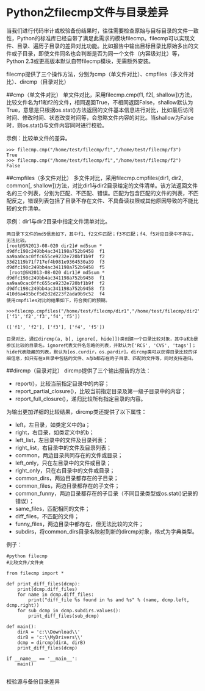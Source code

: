 # Python之filecmp文件与目录差异

当我们进行代码审计或校验备份结果时，往往需要检查原始与目标目录的文件一致性，Python的标准库已经自带了满足此需求的模块filecmp。filecmp可以实现文件、目录、遍历子目录的差异对比功能。比如报告中输出目标目录比原始多出的文件或子目录，即使文件同名也会判断是否为同一个文件（内容级对比）等，Python 2.3或更高版本默认自带filecmp模块，无需额外安装。

filecmp提供了三个操作方法，分别为cmp（单文件对比）、cmpfiles（多文件对比）、dircmp（目录对比）

##cmp（单文件对比）
单文件对比，采用filecmp.cmp(f1, f2[, shallow])方法，比较文件名为f1和f2的文件，相同返回True，不相同返回False，shallow默认为True，意思是只根据os.stat()方法返回的文件基本信息进行对比，比如最后访问时间、修改时间、状态改变时间等，会忽略文件内容的对比。当shallow为False时，则os.stat()与文件内容同时进行校验。

示例：比较单文件的差异。

```
>>> filecmp.cmp("/home/test/filecmp/f1","/home/test/filecmp/f3")
True
>>> filecmp.cmp("/home/test/filecmp/f1","/home/test/filecmp/f2")
False

```
##cmpfiles（多文件对比）
多文件对比，采用filecmp.cmpfiles(dir1, dir2, common[, shallow])方法，对比dir1与dir2目录给定的文件清单。该方法返回文件名的三个列表，分别为匹配、不匹配、错误。匹配为包含匹配的文件的列表，不匹配反之，错误列表包括了目录不存在文件、不具备读权限或其他原因导致的不能比较的文件清单。

示例：dir1与dir2目录中指定文件清单对比。

```
两目录下文件的md5信息如下，其中f1、f2文件匹配；f3不匹配；f4、f5对应目录中不存在，无法比较。
[root@SN2013-08-020 dir2]# md5sum *        
d9dfc198c249bb4ac341198a752b9458  f1
aa9aa0cac0ffc655ce9232e720bf1b9f  f2
33d2119b71f717ef4b981e9364530a39  f3
d9dfc198c249bb4ac341198a752b9458  f5
 [root@SN2013-08-020 dir1]# md5sum *  
d9dfc198c249bb4ac341198a752b9458  f1
aa9aa0cac0ffc655ce9232e720bf1b9f  f2
d9dfc198c249bb4ac341198a752b9458  f3
410d6a485bcf5d2d2d223f2ada9b9c52  f4
使用cmpfiles对比的结果如下，符合我们的预期。

>>>filecmp.cmpfiles("/home/test/filecmp/dir1","/home/test/filecmp/dir2",['f1','f2','f3','f4','f5'])

(['f1', 'f2'], ['f3'], ['f4', 'f5'])

目录对比，通过dircmp(a, b[, ignore[, hide]])类创建一个目录比较对象，其中a和b是参加比较的目录名。ignore代表文件名忽略的列表，并默认为['RCS', 'CVS', 'tags']；hide代表隐藏的列表，默认为[os.curdir，os.pardir]。dircmp类可以获得目录比较的详细信息，如只有在a目录中包括的文件、a与b都存在的子目录、匹配的文件等，同时支持递归。
```

##dircmp（目录对比）
dircmp提供了三个输出报告的方法：

* report()，比较当前指定目录中的内容；
* report_partial_closure()，比较当前指定目录及第一级子目录中的内容；
* report_full_closure()，递归比较所有指定目录的内容。

为输出更加详细的比较结果，dircmp类还提供了以下属性：

* left，左目录，如类定义中的a；
* right，右目录，如类定义中的b；
* left_list，左目录中的文件及目录列表；
* right_list，右目录中的文件及目录列表；
* common，两边目录共同存在的文件或目录；
* left_only，只在左目录中的文件或目录；
* right_only，只在右目录中的文件或目录；
* common_dirs，两边目录都存在的子目录；
* common_files，两边目录都存在的子文件；
* common_funny，两边目录都存在的子目录（不同目录类型或os.stat()记录的错误）；
* same_files，匹配相同的文件；
* diff_files，不匹配的文件；
* funny_files，两边目录中都存在，但无法比较的文件；
* subdirs，将common_dirs目录名映射到新的dircmp对象，格式为字典类型。


例子：

```
#python filecmp
#比较文件/文件夹

from filecmp import *

def print_diff_files(dcmp):
    print(dcmp.diff_files)
    for name in dcmp.diff_files:
        print("diff_file %s found in %s and %s" % (name, dcmp.left, dcmp.right))
    for sub_dcmp in dcmp.subdirs.values():
        print_diff_files(sub_dcmp)

def main():
    dirA = 'c:\\Download\\'
    dirB = 'c:\\MyDrivers\\'
    dcmp = dircmp(dirA, dirB)
    print_diff_files(dcmp)

if __name__ == '__main__':
    main()
    
```

校验源与备份目录差异
```

```
